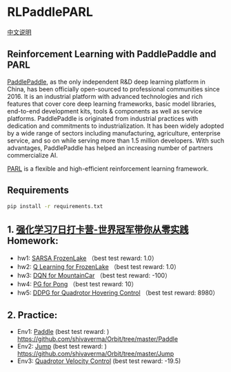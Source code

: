 # RLPaddlePARL
[中文说明](https://github.com/ioaniu/RLPaddlePARL/blob/master/README_cn.md)

## Reinforcement Learning with PaddlePaddle and PARL ##

[PaddlePaddle](https://github.com/PaddlePaddle/Paddle), as the only independent R&D deep learning platform in China, has been officially open-sourced to professional communities since 2016. It is an industrial platform with advanced technologies and rich features that cover core deep learning frameworks, basic model libraries, end-to-end development kits, tools & components as well as service platforms. PaddlePaddle is originated from industrial practices with dedication and commitments to industrialization. It has been widely adopted by a wide range of sectors including manufacturing, agriculture, enterprise service, and so on while serving more than 1.5 million developers. With such advantages, PaddlePaddle has helped an increasing number of partners commercialize AI.

[PARL](https://github.com/PaddlePaddle/PARL) is a flexible and high-efficient reinforcement learning framework.

## Requirements ##


```bash
pip install -r requirements.txt
```

## 1. [强化学习7日打卡营-世界冠军带你从零实践](https://aistudio.baidu.com/aistudio/education/group/info/1335) Homework: ##
- hw1: [SARSA FrozenLake](https://github.com/ioaniu/RLPaddlePARL/tree/master/homework/hw1_SARSA) （best test reward: 1.0）
- hw2: [Q Learning for FrozenLake](https://github.com/ioaniu/RLPaddlePARL/tree/master/homework/hw2_QLearning) （best test reward: 1.0）
- hw3: [DQN for MountainCar](https://github.com/ioaniu/RLPaddlePARL/tree/master/homework/hw3_DQN) （best test reward: -100）
- hw4: [PG for Pong](https://github.com/ioaniu/RLPaddlePARL/tree/master/homework/hw4_PG) （best test reward: 10）
- hw5: [DDPG for Quadrotor Hovering Control](https://github.com/ioaniu/RLPaddlePARL/tree/master/homework/hw5_DDPG) （best test reward: 8980）

## 2. Practice: ##
- Env1: [Paddle](https://github.com/ioaniu/RLPaddlePARL/tree/master/practice/Paddle) (best test reward: )  https://github.com/shivaverma/Orbit/tree/master/Paddle 
- Env2: [Jump](https://github.com/ioaniu/RLPaddlePARL/tree/master/practice/Jump) (best test reward: )  https://github.com/shivaverma/Orbit/tree/master/Jump
- Env3: [Quadrotor Velocity Control](https://github.com/ioaniu/RLPaddlePARL/tree/master/practice/Quadrotor) (best test reward: -19.5)  
